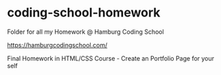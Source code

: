 # coding-school-homework
Folder for all my Homework @ Hamburg Coding School

https://hamburgcodingschool.com/

Final Homework in HTML/CSS Course - Create an Portfolio Page for your self
